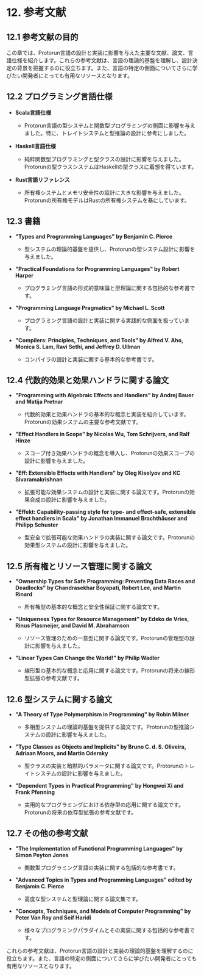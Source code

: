 # 12. 参考文献

## 12.1 参考文献の目的

この章では、Protorun言語の設計と実装に影響を与えた主要な文献、論文、言語仕様を紹介します。これらの参考文献は、言語の理論的基盤を理解し、設計決定の背景を把握するのに役立ちます。また、言語の特定の側面についてさらに学びたい開発者にとっても有用なリソースとなります。

## 12.2 プログラミング言語仕様

- **Scala言語仕様**
  - Protorun言語の型システムと関数型プログラミングの側面に影響を与えました。特に、トレイトシステムと型推論の設計に参考にしました。

- **Haskell言語仕様**
  - 純粋関数型プログラミングと型クラスの設計に影響を与えました。Protorunの型クラスシステムはHaskellの型クラスに着想を得ています。

- **Rust言語リファレンス**
  - 所有権システムとメモリ安全性の設計に大きな影響を与えました。Protorunの所有権モデルはRustの所有権システムを基にしています。

## 12.3 書籍

- **"Types and Programming Languages" by Benjamin C. Pierce**
  - 型システムの理論的基盤を提供し、Protorunの型システム設計に影響を与えました。

- **"Practical Foundations for Programming Languages" by Robert Harper**
  - プログラミング言語の形式的意味論と型理論に関する包括的な参考書です。

- **"Programming Language Pragmatics" by Michael L. Scott**
  - プログラミング言語の設計と実装に関する実践的な側面を扱っています。

- **"Compilers: Principles, Techniques, and Tools" by Alfred V. Aho, Monica S. Lam, Ravi Sethi, and Jeffrey D. Ullman**
  - コンパイラの設計と実装に関する基本的な参考書です。

## 12.4 代数的効果と効果ハンドラに関する論文

- **"Programming with Algebraic Effects and Handlers" by Andrej Bauer and Matija Pretnar**
  - 代数的効果と効果ハンドラの基本的な概念と実装を紹介しています。Protorunの効果システムの主要な参考文献です。

- **"Effect Handlers in Scope" by Nicolas Wu, Tom Schrijvers, and Ralf Hinze**
  - スコープ付き効果ハンドラの概念を導入し、Protorunの効果スコープの設計に影響を与えました。

- **"Eff: Extensible Effects with Handlers" by Oleg Kiselyov and KC Sivaramakrishnan**
  - 拡張可能な効果システムの設計と実装に関する論文です。Protorunの効果合成の設計に影響を与えました。

- **"Effekt: Capability-passing style for type- and effect-safe, extensible effect handlers in Scala" by Jonathan Immanuel Brachthäuser and Philipp Schuster**
  - 型安全で拡張可能な効果ハンドラの実装に関する論文です。Protorunの効果型システムの設計に影響を与えました。

## 12.5 所有権とリソース管理に関する論文

- **"Ownership Types for Safe Programming: Preventing Data Races and Deadlocks" by Chandrasekhar Boyapati, Robert Lee, and Martin Rinard**
  - 所有権型の基本的な概念と安全性保証に関する論文です。

- **"Uniqueness Types for Resource Management" by Edsko de Vries, Rinus Plasmeijer, and David M. Abrahamson**
  - リソース管理のための一意型に関する論文です。Protorunの管理型の設計に影響を与えました。

- **"Linear Types Can Change the World!" by Philip Wadler**
  - 線形型の基本的な概念と応用に関する論文です。Protorunの将来の線形型拡張の参考文献です。

## 12.6 型システムに関する論文

- **"A Theory of Type Polymorphism in Programming" by Robin Milner**
  - 多相型システムの理論的基盤を提供する論文です。Protorunの型推論システムの設計に影響を与えました。

- **"Type Classes as Objects and Implicits" by Bruno C. d. S. Oliveira, Adriaan Moors, and Martin Odersky**
  - 型クラスの実装と暗黙的パラメータに関する論文です。Protorunのトレイトシステムの設計に影響を与えました。

- **"Dependent Types in Practical Programming" by Hongwei Xi and Frank Pfenning**
  - 実用的なプログラミングにおける依存型の応用に関する論文です。Protorunの将来の依存型拡張の参考文献です。

## 12.7 その他の参考文献

- **"The Implementation of Functional Programming Languages" by Simon Peyton Jones**
  - 関数型プログラミング言語の実装に関する包括的な参考書です。

- **"Advanced Topics in Types and Programming Languages" edited by Benjamin C. Pierce**
  - 高度な型システムと型理論に関する論文集です。

- **"Concepts, Techniques, and Models of Computer Programming" by Peter Van Roy and Seif Haridi**
  - 様々なプログラミングパラダイムとその実装に関する包括的な参考書です。

これらの参考文献は、Protorun言語の設計と実装の理論的基盤を理解するのに役立ちます。また、言語の特定の側面についてさらに学びたい開発者にとっても有用なリソースとなります。
